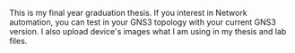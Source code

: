 This is my final year graduation thesis.
If you interest in Network automation, you can test in your GNS3 topology with your current GNS3 version. I also upload device's images what I am using in my thesis and lab files.
